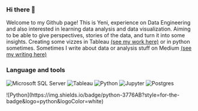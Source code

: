 ### Hi there 👋

Welcome to my Github page! This is Yeni, experience on Data Engineering and also interested in learning data analysis and data visualization. Aiming to be able to give perspectives, stories of the data, and turn it into some insights. Creating some vizzes in Tableau <a href="https://public.tableau.com/app/profile/jeni.w4472/vizzes">(see my work here)</a> or in python sometimes. Sometimes I write about data or analysis stuff on Medium <a href="https://medium.com/@jeniiew">(see my writing here)</a>

### Language and tools
<p align="left">
  <img src="https://camo.githubusercontent.com/50976ee31a1680806b849425ef99a9115f357b886d9f97a8b102200bdab3921e/68747470733a2f2f696d672e736869656c64732e696f2f62616467652f4d6963726f736f667425323053514c2532305365727665722d3030383439393f7374796c653d666f722d7468652d6261646765266c6f676f3d6d6963726f736f667425323073716c253230736572766572266c6f676f436f6c6f723d7768697465" alt="Microsoft SQL Server">
  <img src="https://camo.githubusercontent.com/fe1cfe4cc856e6b6880e0dc126ac45536c72fbe79bea6df9d74061b4d539cabe/68747470733a2f2f696d672e736869656c64732e696f2f62616467652f5461626c6561752d3961313031383f7374796c653d666f722d7468652d6261646765266c6f676f3d5461626c656175266c6f676f436f6c6f723d7768697465" alt="Tableau">
  <img src="https://camo.githubusercontent.com/0973c11207c54558cf5cc3f2a4ad68fc40d7b71020675d18041ffa6714182ab5/68747470733a2f2f696d672e736869656c64732e696f2f62616467652f707974686f6e2d3030303030303f7374796c653d666f722d7468652d6261646765266c6f676f3d707974686f6e266c6f676f436f6c6f723d7768697465" alt="Python">
  <img src="https://camo.githubusercontent.com/1b4437e263c39f70af2288059c5df8d730912a8dc5a31e6f1bed354d38e76c81/68747470733a2f2f696d672e736869656c64732e696f2f62616467652f6a7570797465722d2532336332613434342e7376673f7374796c653d666f722d7468652d6261646765266c6f676f3d6a757079746572266c6f676f436f6c6f723d7768697465" alt="Jupyter">
  <img src="https://camo.githubusercontent.com/4c44ae902244265b91e6c0433848973429c97f0e4f7ee8d20d28e74e1ded5850/68747470733a2f2f696d672e736869656c64732e696f2f62616467652f706f7374677265732d2532333030343437632e7376673f7374796c653d666f722d7468652d6261646765266c6f676f3d706f737467726573716c266c6f676f436f6c6f723d7768697465" alt="Postgres">
</p>
![Python](https://img.shields.io/badge/python-3776AB?style=for-the-badge&logo=python&logoColor=white)

<!--
**jeeenss/jeeenss** is a ✨ _special_ ✨ repository because its `README.md` (this file) appears on your GitHub profile.

Here are some ideas to get you started:

- 🔭 I’m currently working on ...
- 🌱 I’m currently learning ...
- 👯 I’m looking to collaborate on ...
- 🤔 I’m looking for help with ...
- 💬 Ask me about ...
- 📫 How to reach me: ...
- 😄 Pronouns: ...
- ⚡ Fun fact: ...
-->
